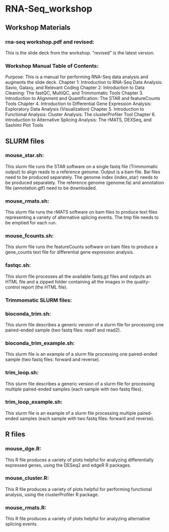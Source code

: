 # RNA-Seq_workshop

## Workshop Materials
### rna-seq workshop.pdf and revised:
This is the slide deck from the workshop. "revised" is the latest version.

### Workshop Manual Table of Contents:
Purpose: This is a manual for performing RNA-Seq data analysis and augments the slide deck.
Chapter 1: Introduction to RNA-Seq Data Analysis: Savio, Galaxy, and Relevant Coding
Chapter 2: Introduction to Data Cleaning: The fastQC, MultiQC, and Trimmomatic Tools
Chapter 3. Introduction to Alignment and Quantification: The STAR and featureCounts Tools
Chapter 4. Introduction to Differential Gene Expression Analysis: Exploratory Data Analysis (Visualization)
Chapter 5. Introduction to Functional Analysis: Cluster Analysis: The clusterProfiler Tool
Chapter 6. Introduction to Alternative Splicing Analysis: The rMATS, DEXSeq, and Sashimi Plot Tools

## SLURM files
### mouse_star.sh: 
This slurm file runs the STAR software on a single fastq file (Trimmomatic output) to align reads to a reference genome. Output is a bam file. Bai files need to be produced separately. The genome index (index_star) needs to be produced separately. The reference genome (genome.fa) and annotation file (annotation.gtf) need to be downloaded.
### mouse_rmats.sh:
This slurm file runs the rMATS software on bam files to produce text files representing a variety of alternative splicing events. The tmp file needs to be emptied for each run.
### mouse_fcounts.sh:
This slurm file runs the featureCounts software on bam files to produce a gene_counts text file for differential gene expression analysis.
### fastqc.sh:
This slurm file processes all the available fastq.gz files and outputs an HTML file and a zipped folder containing all the images in the quality-control report (the HTML file).

### Trimmomatic SLURM files:
### bioconda_trim.sh: 
This slurm file describes a generic version of a slurm file for processing one paired-ended sample (two fastq files: read1 and read2). 
### bioconda_trim_example.sh: 
This slurm file is an example of a slurm file processing one paired-ended sample (two fastq files: forward and reverse). 
### trim_loop.sh: 
This slurm file describes a generic version of a slurm file for processing multiple paired-ended samples (each sample with two fastq files).
### trim_loop_example.sh: 
This slurm file is an example of a slurm file processing multiple paired-ended samples (each sample with two fastq files: forward and reverse).

## R files
### mouse_dge.R:
This R file produces a variety of plots helpful for analyzing differentially expressed genes, using the DESeq2 and edgeR R packages.
### mouse_cluster.R:
This R file produces a variety of plots helpful for performing functional analysis, using the clusterProfiler R package.
### mouse_rmats.R:
This R file produces a variety of plots helpful for analyzing alternative splicing events.

